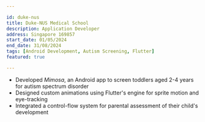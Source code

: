 ```yaml
---

id: duke-nus
title: Duke-NUS Medical School
description: Application Developer
address: Singapore 169857
start_date: 01/05/2024
end_date: 31/08/2024
tags: [Android Development, Autism Screening, Flutter]
featured: true

---
```


- Developed _Mimosa_, an Android app to screen toddlers aged 2-4 years for autism spectrum disorder
- Designed custom animations using Flutter's engine for sprite motion and eye-tracking
- Integrated a control-flow system for parental assessment of their child's development
